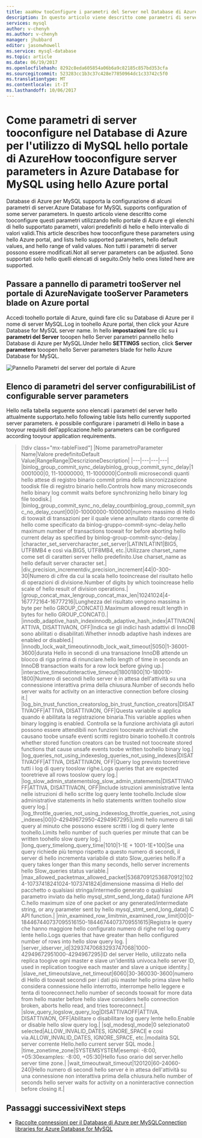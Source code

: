 ```yaml
---
title: aaaHow tooConfigure i parametri del Server nel Database di Azure per MySQL | Documenti Microsoft
description: In questo articolo viene descritto come parametri di server disponibili tooconfigure nel Database di Azure per l'utilizzo di MySQL hello portale di Azure.
services: mysql
author: v-chenyh
ms.author: v-chenyh
manager: jhubbard
editor: jasonwhowell
ms.service: mysql-database
ms.topic: article
ms.date: 06/19/2017
ms.openlocfilehash: 8292c8eda605854a06b6a9c82185c857bd353cfa
ms.sourcegitcommit: 523283cc1b3c37c428e77850964dc1c33742c5f0
ms.translationtype: MT
ms.contentlocale: it-IT
ms.lasthandoff: 10/06/2017
---
```

# <a name="how-tooconfigure-server-parameters-in-azure-database-for-mysql-using-hello-azure-portal"></a><span data-ttu-id="97397-103">Come parametri di server tooconfigure nel Database di Azure per l'utilizzo di MySQL hello portale di Azure</span><span class="sxs-lookup"><span data-stu-id="97397-103">How tooconfigure server parameters in Azure Database for MySQL using hello Azure portal</span></span>

<span data-ttu-id="97397-104">Database di Azure per MySQL supporta la configurazione di alcuni parametri di server.</span><span class="sxs-lookup"><span data-stu-id="97397-104">Azure Database for MySQL supports configuration of some server parameters.</span></span> <span data-ttu-id="97397-105">In questo articolo viene descritto come tooconfigure questi parametri utilizzando hello portale di Azure e gli elenchi di hello supportato parametri, valori predefiniti di hello e hello intervallo di valori validi.</span><span class="sxs-lookup"><span data-stu-id="97397-105">This article describes how tooconfigure these parameters using hello Azure portal, and lists hello supported parameters, hello default values, and hello range of valid values.</span></span> <span data-ttu-id="97397-106">Non tutti i parametri di server possono essere modificati.</span><span class="sxs-lookup"><span data-stu-id="97397-106">Not all server parameters can be adjusted.</span></span> <span data-ttu-id="97397-107">Sono supportati solo hello quelli elencati di seguito.</span><span class="sxs-lookup"><span data-stu-id="97397-107">Only hello ones listed here are supported.</span></span>

## <a name="navigate-tooserver-parameters-blade-on-azure-portal"></a><span data-ttu-id="97397-108">Passare a pannello di parametri tooServer nel portale di Azure</span><span class="sxs-lookup"><span data-stu-id="97397-108">Navigate tooServer Parameters blade on Azure portal</span></span>

<span data-ttu-id="97397-109">Accedi toohello portale di Azure, quindi fare clic su Database di Azure per il nome di server MySQL.</span><span class="sxs-lookup"><span data-stu-id="97397-109">Log in toohello Azure portal, then click your Azure Database for MySQL server name.</span></span> <span data-ttu-id="97397-110">In hello **impostazioni** fare clic su **i parametri del Server** tooopen hello Server parametri pannello hello Database di Azure per MySQL.</span><span class="sxs-lookup"><span data-stu-id="97397-110">Under hello **SETTINGS** section, click **Server parameters** tooopen hello Server parameters blade for hello Azure Database for MySQL.</span></span>

![Pannello Parametri del server del portale di Azure](./media/howto-server-parameters/auzre-portal-server-parameters.png)

## <a name="list-of-configurable-server-parameters"></a><span data-ttu-id="97397-112">Elenco di parametri del server configurabili</span><span class="sxs-lookup"><span data-stu-id="97397-112">List of configurable server parameters</span></span>

<span data-ttu-id="97397-113">Hello nella tabella seguente sono elencati i parametri del server hello attualmente supportato.</span><span class="sxs-lookup"><span data-stu-id="97397-113">hello following table lists hello currently supported server parameters.</span></span> <span data-ttu-id="97397-114">è possibile configurare i parametri di Hello in base a tooyour requisiti dell'applicazione.</span><span class="sxs-lookup"><span data-stu-id="97397-114">hello parameters can be configured according tooyour application requirements.</span></span>

> [!div class="mx-tableFixed"]
|<span data-ttu-id="97397-115">Nome parametro</span><span class="sxs-lookup"><span data-stu-id="97397-115">Parameter Name</span></span>|<span data-ttu-id="97397-116">Valore predefinito</span><span class="sxs-lookup"><span data-stu-id="97397-116">Default Value</span></span>|<span data-ttu-id="97397-117">Range</span><span class="sxs-lookup"><span data-stu-id="97397-117">Range</span></span>|<span data-ttu-id="97397-118">Descrizione</span><span class="sxs-lookup"><span data-stu-id="97397-118">Description</span></span>|
|---|---|---|---|
|<span data-ttu-id="97397-119">binlog_group_commit_sync_delay</span><span class="sxs-lookup"><span data-stu-id="97397-119">binlog_group_commit_sync_delay</span></span>|<span data-ttu-id="97397-120">1000</span><span class="sxs-lookup"><span data-stu-id="97397-120">1000</span></span>|<span data-ttu-id="97397-121">0, 11-1000000</span><span class="sxs-lookup"><span data-stu-id="97397-121">0, 11-1000000</span></span>|<span data-ttu-id="97397-122">Controlli microsecondi quanti hello attese di registro binario commit prima della sincronizzazione toodisk file di registro binario hello.</span><span class="sxs-lookup"><span data-stu-id="97397-122">Controls how many microseconds hello binary log commit waits before synchronizing hello binary log file toodisk.</span></span>|
|<span data-ttu-id="97397-123">binlog_group_commit_sync_no_delay_count</span><span class="sxs-lookup"><span data-stu-id="97397-123">binlog_group_commit_sync_no_delay_count</span></span>|<span data-ttu-id="97397-124">0</span><span class="sxs-lookup"><span data-stu-id="97397-124">0</span></span>|<span data-ttu-id="97397-125">0-1000000</span><span class="sxs-lookup"><span data-stu-id="97397-125">0-1000000</span></span>|<span data-ttu-id="97397-126">numero massimo di Hello di toowait di transazioni per il quale viene annullato ritardo corrente di hello come specificato da binlog-gruppo-commit-sync-delay.</span><span class="sxs-lookup"><span data-stu-id="97397-126">hello maximum number of transactions toowait for before aborting hello current delay as specified by binlog-group-commit-sync-delay.</span></span>|
|<span data-ttu-id="97397-127">character_set_server</span><span class="sxs-lookup"><span data-stu-id="97397-127">character_set_server</span></span>|<span data-ttu-id="97397-128">LATIN1</span><span class="sxs-lookup"><span data-stu-id="97397-128">LATIN1</span></span>|<span data-ttu-id="97397-129">BIG5, UTF8MB4 e così via.</span><span class="sxs-lookup"><span data-stu-id="97397-129">BIG5, UTF8MB4, etc.</span></span>|<span data-ttu-id="97397-130">Utilizzare charset_name come set di caratteri server hello predefinito.</span><span class="sxs-lookup"><span data-stu-id="97397-130">Use charset_name as hello default server character set.</span></span>|
|<span data-ttu-id="97397-131">div_precision_increment</span><span class="sxs-lookup"><span data-stu-id="97397-131">div_precision_increment</span></span>|<span data-ttu-id="97397-132">4</span><span class="sxs-lookup"><span data-stu-id="97397-132">4</span></span>|<span data-ttu-id="97397-133">0-30</span><span class="sxs-lookup"><span data-stu-id="97397-133">0-30</span></span>|<span data-ttu-id="97397-134">Numero di cifre da cui la scala hello tooincrease del risultato hello di operazioni di divisione.</span><span class="sxs-lookup"><span data-stu-id="97397-134">Number of digits by which tooincrease hello scale of hello result of division operations.</span></span>|
|<span data-ttu-id="97397-135">group_concat_max_len</span><span class="sxs-lookup"><span data-stu-id="97397-135">group_concat_max_len</span></span>|<span data-ttu-id="97397-136">1024</span><span class="sxs-lookup"><span data-stu-id="97397-136">1024</span></span>|<span data-ttu-id="97397-137">4-16777216</span><span class="sxs-lookup"><span data-stu-id="97397-137">4-16777216</span></span>|<span data-ttu-id="97397-138">Lunghezza del risultato vengono massima in byte per hello GROUP_CONCAT().</span><span class="sxs-lookup"><span data-stu-id="97397-138">Maximum allowed result length in bytes for hello GROUP_CONCAT().</span></span>|
|<span data-ttu-id="97397-139">innodb_adaptive_hash_index</span><span class="sxs-lookup"><span data-stu-id="97397-139">innodb_adaptive_hash_index</span></span>|<span data-ttu-id="97397-140">ATTIVA</span><span class="sxs-lookup"><span data-stu-id="97397-140">ON</span></span>|<span data-ttu-id="97397-141">ATTIVA, DISATTIVA</span><span class="sxs-lookup"><span data-stu-id="97397-141">ON, OFF</span></span>|<span data-ttu-id="97397-142">Indica se gli indici hash adattivi di InnoDB sono abilitati o disabilitati.</span><span class="sxs-lookup"><span data-stu-id="97397-142">Whether innodb adaptive hash indexes are enabled or disabled.</span></span>|
|<span data-ttu-id="97397-143">innodb_lock_wait_timeout</span><span class="sxs-lookup"><span data-stu-id="97397-143">innodb_lock_wait_timeout</span></span>|<span data-ttu-id="97397-144">50</span><span class="sxs-lookup"><span data-stu-id="97397-144">50</span></span>|<span data-ttu-id="97397-145">1-3600</span><span class="sxs-lookup"><span data-stu-id="97397-145">1-3600</span></span>|<span data-ttu-id="97397-146">durata Hello in secondi di una transazione InnoDB attende un blocco di riga prima di rinunciare.</span><span class="sxs-lookup"><span data-stu-id="97397-146">hello length of time in seconds an InnoDB transaction waits for a row lock before giving up.</span></span>|
|<span data-ttu-id="97397-147">interactive_timeout</span><span class="sxs-lookup"><span data-stu-id="97397-147">interactive_timeout</span></span>|<span data-ttu-id="97397-148">1800</span><span class="sxs-lookup"><span data-stu-id="97397-148">1800</span></span>|<span data-ttu-id="97397-149">10-1800</span><span class="sxs-lookup"><span data-stu-id="97397-149">10-1800</span></span>|<span data-ttu-id="97397-150">Numero di secondi hello server è in attesa dell'attività su una connessione interattiva prima della chiusura.</span><span class="sxs-lookup"><span data-stu-id="97397-150">Number of seconds hello server waits for activity on an interactive connection before closing it.</span></span>|
|<span data-ttu-id="97397-151">log_bin_trust_function_creators</span><span class="sxs-lookup"><span data-stu-id="97397-151">log_bin_trust_function_creators</span></span>|<span data-ttu-id="97397-152">DISATTIVA</span><span class="sxs-lookup"><span data-stu-id="97397-152">OFF</span></span>|<span data-ttu-id="97397-153">ATTIVA, DISATTIVA</span><span class="sxs-lookup"><span data-stu-id="97397-153">ON, OFF</span></span>|<span data-ttu-id="97397-154">Questa variabile si applica quando è abilitata la registrazione binaria.</span><span class="sxs-lookup"><span data-stu-id="97397-154">This variable applies when binary logging is enabled.</span></span> <span data-ttu-id="97397-155">Controlla se la funzione archiviata gli autori possono essere attendibili non funzioni toocreate archiviati che causano toobe unsafe eventi scritti registro binario toohello.</span><span class="sxs-lookup"><span data-stu-id="97397-155">It controls whether stored function creators can be trusted not toocreate stored functions that cause unsafe events toobe written toohello binary log.</span></span>|
|<span data-ttu-id="97397-156">log_queries_not_using_indexes</span><span class="sxs-lookup"><span data-stu-id="97397-156">log_queries_not_using_indexes</span></span>|<span data-ttu-id="97397-157">DISATTIVA</span><span class="sxs-lookup"><span data-stu-id="97397-157">OFF</span></span>|<span data-ttu-id="97397-158">ATTIVA, DISATTIVA</span><span class="sxs-lookup"><span data-stu-id="97397-158">ON, OFF</span></span>|<span data-ttu-id="97397-159">Query log previsto tooretrieve tutti i log di query tooslow righe.</span><span class="sxs-lookup"><span data-stu-id="97397-159">Logs queries that are expected tooretrieve all rows tooslow query log.</span></span>|
|<span data-ttu-id="97397-160">log_slow_admin_statements</span><span class="sxs-lookup"><span data-stu-id="97397-160">log_slow_admin_statements</span></span>|<span data-ttu-id="97397-161">DISATTIVA</span><span class="sxs-lookup"><span data-stu-id="97397-161">OFF</span></span>|<span data-ttu-id="97397-162">ATTIVA, DISATTIVA</span><span class="sxs-lookup"><span data-stu-id="97397-162">ON, OFF</span></span>|<span data-ttu-id="97397-163">Include istruzioni amministrative lenta nelle istruzioni di hello scritte log query lente toohello.</span><span class="sxs-lookup"><span data-stu-id="97397-163">Include slow administrative statements in hello statements written toohello slow query log.</span></span>|
|<span data-ttu-id="97397-164">log_throttle_queries_not_using_indexes</span><span class="sxs-lookup"><span data-stu-id="97397-164">log_throttle_queries_not_using_indexes</span></span>|<span data-ttu-id="97397-165">0</span><span class="sxs-lookup"><span data-stu-id="97397-165">0</span></span>|<span data-ttu-id="97397-166">0-4294967295</span><span class="sxs-lookup"><span data-stu-id="97397-166">0-4294967295</span></span>|<span data-ttu-id="97397-167">Limiti hello numero di tali query al minuto che possono essere scritti i log di query lente toohello.</span><span class="sxs-lookup"><span data-stu-id="97397-167">Limits hello number of such queries per minute that can be written toohello slow query log.</span></span>|
|<span data-ttu-id="97397-168">long_query_time</span><span class="sxs-lookup"><span data-stu-id="97397-168">long_query_time</span></span>|<span data-ttu-id="97397-169">10</span><span class="sxs-lookup"><span data-stu-id="97397-169">10</span></span>|<span data-ttu-id="97397-170">1-1E + 100</span><span class="sxs-lookup"><span data-stu-id="97397-170">1-1E+100</span></span>|<span data-ttu-id="97397-171">Se una query richiede più tempo rispetto a questo numero di secondi, il server di hello incrementa variabile di stato Slow_queries hello.</span><span class="sxs-lookup"><span data-stu-id="97397-171">If a query takes longer than this many seconds, hello server increments hello Slow_queries status variable.</span></span>|
|<span data-ttu-id="97397-172">max_allowed_packet</span><span class="sxs-lookup"><span data-stu-id="97397-172">max_allowed_packet</span></span>|<span data-ttu-id="97397-173">536870912</span><span class="sxs-lookup"><span data-stu-id="97397-173">536870912</span></span>|<span data-ttu-id="97397-174">1024-1073741824</span><span class="sxs-lookup"><span data-stu-id="97397-174">1024-1073741824</span></span>|<span data-ttu-id="97397-175">dimensione massima di Hello del pacchetto o qualsiasi stringa/intermedio generato o qualsiasi parametro inviato da hello mysql_stmt_send_long_data() funzione API C.</span><span class="sxs-lookup"><span data-stu-id="97397-175">hello maximum size of one packet or any generated/intermediate string, or any parameter sent by hello mysql_stmt_send_long_data() C API function.</span></span>|
|<span data-ttu-id="97397-176">min_examined_row_limit</span><span class="sxs-lookup"><span data-stu-id="97397-176">min_examined_row_limit</span></span>|<span data-ttu-id="97397-177">0</span><span class="sxs-lookup"><span data-stu-id="97397-177">0</span></span>|<span data-ttu-id="97397-178">0-18446744073709551615</span><span class="sxs-lookup"><span data-stu-id="97397-178">0-18446744073709551615</span></span>|<span data-ttu-id="97397-179">Registra le query che hanno maggiore hello configurato numero di righe nel log query lente hello.</span><span class="sxs-lookup"><span data-stu-id="97397-179">Logs queries that have greater than hello configured number of rows into hello slow query log.</span></span> |
|<span data-ttu-id="97397-180">server_id</span><span class="sxs-lookup"><span data-stu-id="97397-180">server_id</span></span>|<span data-ttu-id="97397-181">3293747068</span><span class="sxs-lookup"><span data-stu-id="97397-181">3293747068</span></span>|<span data-ttu-id="97397-182">1000-4294967295</span><span class="sxs-lookup"><span data-stu-id="97397-182">1000-4294967295</span></span>|<span data-ttu-id="97397-183">ID del server Hello, utilizzato nella replica toogive ogni master e slave un'identità univoca.</span><span class="sxs-lookup"><span data-stu-id="97397-183">hello server ID, used in replication toogive each master and slave a unique identity.</span></span>|
|<span data-ttu-id="97397-184">slave_net_timeout</span><span class="sxs-lookup"><span data-stu-id="97397-184">slave_net_timeout</span></span>|<span data-ttu-id="97397-185">60</span><span class="sxs-lookup"><span data-stu-id="97397-185">60</span></span>|<span data-ttu-id="97397-186">30-3600</span><span class="sxs-lookup"><span data-stu-id="97397-186">30-3600</span></span>|<span data-ttu-id="97397-187">numero di Hello di toowait secondi per i dati più master hello prima slave hello considera connessione hello interrotto, interrompe hello leggere e tenta di tooreconnect.</span><span class="sxs-lookup"><span data-stu-id="97397-187">hello number of seconds toowait for more data from hello master before hello slave considers hello connection broken, aborts hello read, and tries tooreconnect.</span></span>|
|<span data-ttu-id="97397-188">slow_query_log</span><span class="sxs-lookup"><span data-stu-id="97397-188">slow_query_log</span></span>|<span data-ttu-id="97397-189">DISATTIVA</span><span class="sxs-lookup"><span data-stu-id="97397-189">OFF</span></span>|<span data-ttu-id="97397-190">ATTIVA, DISATTIVA</span><span class="sxs-lookup"><span data-stu-id="97397-190">ON, OFF</span></span>|<span data-ttu-id="97397-191">Abilitare o disabilitare log query lente hello.</span><span class="sxs-lookup"><span data-stu-id="97397-191">Enable or disable hello slow query log.</span></span>|
|<span data-ttu-id="97397-192">sql_mode</span><span class="sxs-lookup"><span data-stu-id="97397-192">sql_mode</span></span>|<span data-ttu-id="97397-193">0 selezionato</span><span class="sxs-lookup"><span data-stu-id="97397-193">0 selected</span></span>|<span data-ttu-id="97397-194">ALLOW_INVALID_DATES, IGNORE_SPACE e così via.</span><span class="sxs-lookup"><span data-stu-id="97397-194">ALLOW_INVALID_DATES, IGNORE_SPACE, etc.</span></span>|<span data-ttu-id="97397-195">modalità SQL server corrente Hello.</span><span class="sxs-lookup"><span data-stu-id="97397-195">hello current server SQL mode.</span></span>|
|<span data-ttu-id="97397-196">time_zone</span><span class="sxs-lookup"><span data-stu-id="97397-196">time_zone</span></span>|<span data-ttu-id="97397-197">SYSTEM</span><span class="sxs-lookup"><span data-stu-id="97397-197">SYSTEM</span></span>|<span data-ttu-id="97397-198">esempi: -8:00, +05:30</span><span class="sxs-lookup"><span data-stu-id="97397-198">examples: -8:00, +05:30</span></span>|<span data-ttu-id="97397-199">Hello fuso orario del server.</span><span class="sxs-lookup"><span data-stu-id="97397-199">hello server time zone.</span></span>|
|<span data-ttu-id="97397-200">wait_timeout</span><span class="sxs-lookup"><span data-stu-id="97397-200">wait_timeout</span></span>|<span data-ttu-id="97397-201">120</span><span class="sxs-lookup"><span data-stu-id="97397-201">120</span></span>|<span data-ttu-id="97397-202">60-240</span><span class="sxs-lookup"><span data-stu-id="97397-202">60-240</span></span>|<span data-ttu-id="97397-203">Hello numero di secondi hello server è in attesa dell'attività su una connessione non interattiva prima della chiusura.</span><span class="sxs-lookup"><span data-stu-id="97397-203">hello number of seconds hello server waits for activity on a noninteractive connection before closing it.</span></span>|

## <a name="next-steps"></a><span data-ttu-id="97397-204">Passaggi successivi</span><span class="sxs-lookup"><span data-stu-id="97397-204">Next steps</span></span>
- [<span data-ttu-id="97397-205">Raccolte connessioni per il Database di Azure per MySQL</span><span class="sxs-lookup"><span data-stu-id="97397-205">Connection libraries for Azure Database for MySQL</span></span>](concepts-connection-libraries.md)
